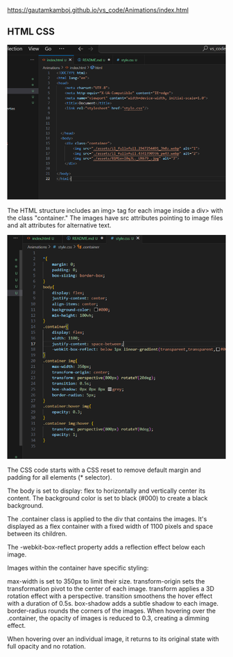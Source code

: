 https://gautamkamboj.github.io/vs_code/Animations/index.html


## HTML CSS

![Alt text](image.png)

The HTML structure includes an img> tag for each image inside a div> with the class "container."
The images have src attributes pointing to image files and alt attributes for alternative text.


![Alt text](image-1.png)


The CSS code starts with a CSS reset to remove default margin and padding for all elements (* selector).

The body is set to display: flex to horizontally and vertically center its content. The background color is set to black (#000) to create a black background.

The .container class is applied to the div that contains the images. It's displayed as a flex container with a fixed width of 1100 pixels and space between its children.

The -webkit-box-reflect property adds a reflection effect below each image.

Images within the container have specific styling:

max-width is set to 350px to limit their size.
transform-origin sets the transformation pivot to the center of each image.
transform applies a 3D rotation effect with a perspective.
transition smoothens the hover effect with a duration of 0.5s.
box-shadow adds a subtle shadow to each image.
border-radius rounds the corners of the images.
When hovering over the .container, the opacity of images is reduced to 0.3, creating a dimming effect.

When hovering over an individual image, it returns to its original state with full opacity and no rotation.